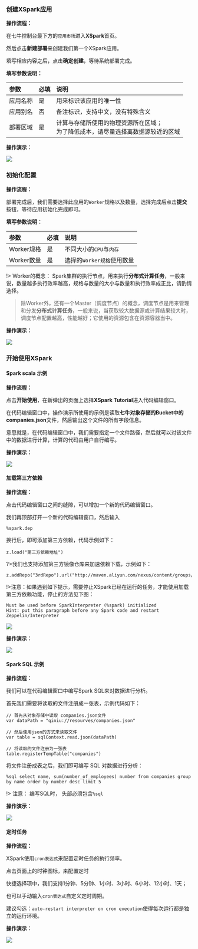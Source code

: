 ### 创建XSpark应用

**操作流程：**

在七牛控制台最下方的`应用市场`进入**XSpark**首页。

然后点击**新建部署**来创建我们第一个XSpark应用。

填写相应内容之后，点击**确定创建**，等待系统部署完成。

**填写参数说明：**

|参数|必填|说明|
|:--|:---|:--|
|应用名称|是|用来标识该应用的唯一性|
|应用别名|否|备注标识，支持中文，没有特殊含义|
|部署区域|是|计算与存储所使用的物理资源所在区域；</br>为了降低成本，请尽量选择离数据源较近的区域|

**操作演示：**

![](_media/xspark-deploy.gif)


### 初始化配置

**操作流程：**

部署完成后，我们需要选择此应用的`Worker`规格以及数量，选择完成后点击**提交**按钮，等待应用初始化完成即可。

**填写参数说明：**

|参数|必填|说明|
|:--|:---|:--|
|Worker规格|是|不同大小的`CPU`与`内存`|
|Worker数量|是|选择的`Worker规格`使用数量|

!> Worker的概念： Spark集群的执行节点，用来执行**分布式计算任务**，一般来说，数量越多执行效率越高，规格与数量的大小与数量和执行效率成正比，请酌情选择。

> 除Worker外，还有一个Master（调度节点）的概念，调度节点是用来管理和分发**分布式计算任务**，一般来说，当获取较大数据源或计算结果较大时，调度节点配置越高，性能越好；它使用的资源包含在资源容器当中。

**操作演示：**

![](_media/xspark-deploy1.gif)


### 开始使用XSpark

#### Spark scala 示例

**操作流程：**

点击**开始使用**，在新弹出的页面上选择**XSpark Tutorial**进入代码编辑窗口。

在代码编辑窗口中，操作演示所使用的示例是读取**七牛对象存储的Bucket中的companies.json**文件，然后输出这个文件的所有字段信息。

意思就是，在代码编辑窗口中，我们需要指定一个文件路径，然后就可以对该文件中的数据进行计算，计算的代码由用户自行编写。

**操作演示：**

![](_media/xspark-start.gif)

#### 加载第三方依赖

**操作流程：**

点击代码编辑窗口之间的缝隙，可以增加一个新的代码编辑窗口。

我们再顶部打开一个新的代码编辑窗口，然后输入

```
%spark.dep
```

换行后，即可添加第三方依赖，代码示例如下：

```
z.load("第三方依赖地址")
```

?>我们也支持添加第三方镜像仓库来加速依赖下载，示例如下：
```
z.addRepo("3rdRepo").url("http://maven.aliyun.com/nexus/content/groups/public/")
```

!>注意：如果遇到如下提示，需要停止XSpark已经在运行的任务，才能使用加载第三方依赖功能，停止的方法见下图：
```
Must be used before SparkInterpreter (%spark) initialized
Hint: put this paragraph before any Spark code and restart Zeppelin/Interpreter
```

![](_media/stopjob.png)



**操作演示：**

![](_media/xspark-start1.gif)


#### Spark SQL 示例

**操作流程：**

我们可以在代码编辑窗口中编写Spark SQL来对数据进行分析。

首先我们需要将读取的文件注册成一张表，示例代码如下：

```
// 首先从对象存储中读取 companies.json文件
var dataPath = "qiniu://resourves/companies.json"

// 然后使用json的方式来读取文件
var table = sqlContext.read.json(dataPath)

// 将读取的文件注册为一张表
table.registerTempTable("companies")
```

将文件注册成表之后，我们即可编写 SQL 对数据进行分析：

```
%sql select name, sum(number_of_employees) number from companies group by name order by number desc limit 5
```

!> 注意： 编写SQL时， 头部必须包含`%sql`

**操作演示：**

![](_media/sparksql.png)

#### 定时任务

**操作流程：**

XSpark使用`cron表达式`来配置定时任务的执行频率。

点击页面上的时钟图标，来配置定时

快捷选择项中，我们支持1分钟、5分钟、1小时、3小时、6小时、12小时、1天；

也可以手动输入`cron表达式`自定义定时周期。

建议勾选：`auto-restart interpreter on cron execution`使得每次运行都是独立的运行环境。

**操作演示：**

![](_media/dingshi.png)

